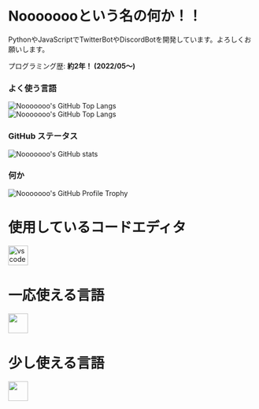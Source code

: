 # Noooooooという名の何か！！

PythonやJavaScriptでTwitterBotやDiscordBotを開発しています。よろしくお願いします。

プログラミング歴: **約2年！ (2022/05～)**

### よく使う言語
![Nooooooo's GitHub Top Langs](https://github-readme-stats.vercel.app/api/top-langs/?username=Nooooooo-0328&layout=compact&theme=vue-dark)<br>
![Nooooooo's GitHub Top Langs](https://github-readme-stats.vercel.app/api/top-langs/?username=Nooooooo-0328&&theme=vue-dark)

### GitHub ステータス
![Nooooooo's GitHub stats](https://github-readme-stats.vercel.app/api?username=Nooooooo-0328&show_icons=true&theme=vue-dark)

### 何か
![Nooooooo's GitHub Profile Trophy](https://github-profile-trophy.vercel.app/?username=Nooooooo-0328&theme=discord)

# 使用しているコードエディタ
<img src="https://skillicons.dev/icons?i=vscode" height="40" alt="vscode logo"  />

# 一応使える言語
<img src="https://skillicons.dev/icons?i=py,js,html,css" height="40"/>

# 少し使える言語
<img src="https://skillicons.dev/icons?i=ts" height="40"/>
